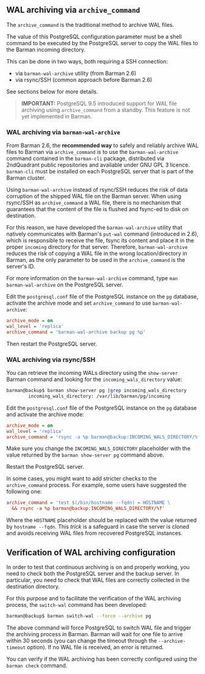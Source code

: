 ## WAL archiving via `archive_command`

The `archive_command` is the traditional method to archive WAL files.

The value of this PostgreSQL configuration parameter must be a shell
command to be executed by the PostgreSQL server to copy the WAL files
to the Barman incoming directory.

This can be done in two ways, both requiring a SSH connection:

- via `barman-wal-archive` utility (from Barman 2.6)
- via rsync/SSH (common approach before Barman 2.6)

See sections below for more details.

> **IMPORTANT:**
> PostgreSQL 9.5 introduced support for WAL file archiving using
> `archive_command` from a standby. This feature is not yet implemented
> in Barman.


### WAL archiving via `barman-wal-archive`

From Barman 2.6, the **recommended way** to safely and reliably archive WAL
files to Barman via `archive_command` is to use the `barman-wal-archive`
command contained in the `barman-cli` package,
distributed via 2ndQuadrant public repositories and available under
GNU GPL 3 licence. `barman-cli` must be installed on each PostgreSQL
server that is part of the Barman cluster.

Using `barman-wal-archive` instead of rsync/SSH reduces the risk
of data corruption of the shipped WAL file on the Barman server.
When using rsync/SSH as `archive_command` a WAL file, there is no
mechanism that guarantees that the content of the file is flushed
and fsync-ed to disk on destination.

For this reason, we have developed the `barman-wal-archive` utility
that natively communicates with Barman's `put-wal` command (introduced in 2.6),
which is responsible to receive the file, fsync its content and place
it in the proper `incoming` directory for that server. Therefore,
`barman-wal-archive` reduces the risk of copying a WAL file in the
wrong location/directory in Barman, as the only parameter to be used
in the `archive_command` is the server's ID.

For more information on the `barman-wal-archive` command, type `man barman-wal-archive`
on the PostgreSQL server.

Edit the `postgresql.conf` file of the PostgreSQL instance on the `pg`
database, activate the archive mode and set `archive_command` to use
`barman-wal-archive`:

``` ini
archive_mode = on
wal_level = 'replica'
archive_command = 'barman-wal-archive backup pg %p'
```

Then restart the PostgreSQL server.


### WAL archiving via rsync/SSH

You can retrieve the incoming WALs directory using the `show-server`
Barman command and looking for the `incoming_wals_directory` value:

``` bash
barman@backup$ barman show-server pg |grep incoming_wals_directory
        incoming_wals_directory: /var/lib/barman/pg/incoming
```

Edit the `postgresql.conf` file of the PostgreSQL instance on the `pg`
database and activate the archive mode:

``` ini
archive_mode = on
wal_level = 'replica'
archive_command = 'rsync -a %p barman@backup:INCOMING_WALS_DIRECTORY/%f'
```

Make sure you change the `INCOMING_WALS_DIRECTORY` placeholder with
the value returned by the `barman show-server pg` command above.

Restart the PostgreSQL server.

In some cases, you might want to add stricter checks to the `archive_command`
process. For example, some users have suggested the following one:

``` ini
archive_command = 'test $(/bin/hostname --fqdn) = HOSTNAME \
  && rsync -a %p barman@backup:INCOMING_WALS_DIRECTORY/%f'
```

Where the `HOSTNAME` placeholder should be replaced with the value
returned by `hostname --fqdn`. This _trick_ is a safeguard in case
the server is cloned and avoids receiving WAL files from recovered
PostgreSQL instances.

## Verification of WAL archiving configuration

In order to test that continuous archiving is on and properly working,
you need to check both the PostgreSQL server and the backup server. In
particular, you need to check that WAL files are correctly collected
in the destination directory.

For this purpose and to facilitate the verification of the WAL archiving process,
the `switch-wal` command has been developed:

``` bash
barman@backup$ barman switch-wal --force --archive pg
```

The above command will force PostgreSQL to switch WAL file and
trigger the archiving process in Barman. Barman will wait for one
file to arrive within 30 seconds (you can change the timeout through
the `--archive-timeout` option). If no WAL file is received, an error
is returned.

You can verify if the WAL archiving has been correctly configured using
the `barman check` command.
